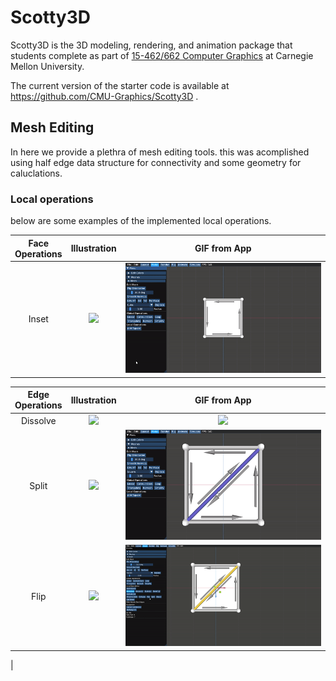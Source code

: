 # Scotty3D

Scotty3D is the 3D modeling, rendering, and animation package that students complete as part of [15-462/662 Computer Graphics](http://15462.courses.cs.cmu.edu) at Carnegie Mellon University.

The current version of the starter code is available at https://github.com/CMU-Graphics/Scotty3D .

## Mesh Editing
In here we provide a plethra of mesh editing tools.
this was acomplished using half edge data structure for connectivity and some geometry for caluclations.

### Local operations

below are some examples of the implemented local operations.

| Face<br />Operations |            Illustration            |            GIF from App            |
| :------------------: | :--------------------------------: | :--------------------------------: |
|        Inset         | ![](assignments/A2/figures/local-inset-vertex.png) | ![](gifs/inset_vertex.gif) |

| Edge<br />Operations |            Illustration            |                    GIF from App                     |
| :------------------: | :--------------------------------: | :-------------------------------------------------: |
|       Dissolve       | ![](assignments/A2/figures/local-dissolve-edge.png) | ![](gits/dissolve_edge.gif) |
|        Split         | ![](assignments/A2/figures/local-split-edge.png) | ![](gifs/split.gif) |
|         Flip         | ![](assignments/A2/figures/local-flip-edge.png) | ![](gifs/flip_edge.gif) |

|
